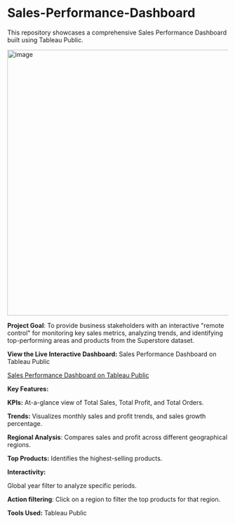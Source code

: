 # Sales-Performance-Dashboard
This repository showcases a comprehensive Sales Performance Dashboard built using Tableau Public.

<img width="777" height="604" alt="image" src="https://github.com/user-attachments/assets/62f04d5f-68b8-4201-91f8-327f61b2a31f" />



**Project Goal**: To provide business stakeholders with an interactive "remote control" for monitoring key sales metrics, analyzing trends, and identifying top-performing areas and products from the Superstore dataset.

**View the Live Interactive Dashboard:**
Sales Performance Dashboard on Tableau Public

[Sales Performance Dashboard on Tableau Public](https://public.tableau.com/app/profile/ashley.james8525/viz/SuperstoreSalesPerformanceDashboard_17533439049740/SalesPerformanceDashboard)


**Key Features:**

**KPIs:** At-a-glance view of Total Sales, Total Profit, and Total Orders.

**Trends:** Visualizes monthly sales and profit trends, and sales growth percentage.

**Regional Analysis**: Compares sales and profit across different geographical regions.

**Top Products:** Identifies the highest-selling products.

**Interactivity:**

Global year filter to analyze specific periods.

**Action filtering**: Click on a region to filter the top products for that region.

**Tools Used:** Tableau Public
